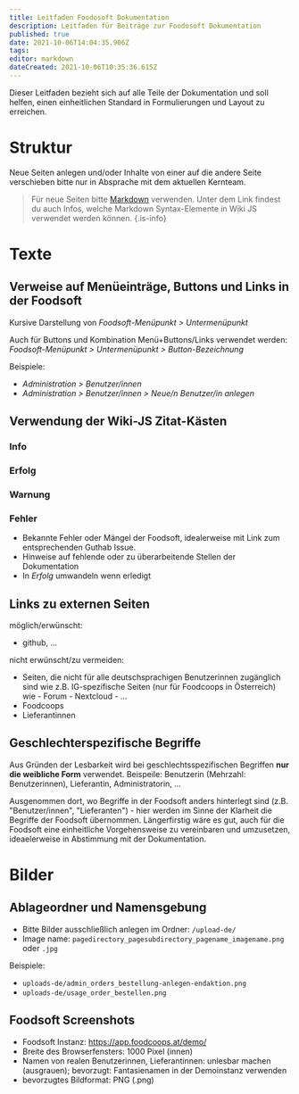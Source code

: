 ```yaml
---
title: Leitfaden Foodosoft Dokumentation
description: Leitfaden für Beiträge zur Foodosoft Dokumentation
published: true
date: 2021-10-06T14:04:35.906Z
tags: 
editor: markdown
dateCreated: 2021-10-06T10:35:36.615Z
---
```


Dieser Leitfaden bezieht sich auf alle Teile der Dokumentation und soll helfen, einen einheitlichen Standard in Formulierungen und Layout zu erreichen.


# Struktur

Neue Seiten anlegen und/oder Inhalte von einer auf die andere Seite verschieben bitte nur in Absprache mit dem aktuellen Kernteam.

> Für neue Seiten bitte [Markdown](https://docs.requarks.io/editors/markdown) verwenden. Unter dem Link findest du auch Infos, welche Markdown Syntax-Elemente in Wiki JS verwendet werden können.
{.is-info}


# Texte

## Verweise auf Menüeinträge, Buttons und Links in der Foodsoft
Kursive Darstellung von *Foodsoft-Menüpunkt > Untermenüpunkt*

Auch für Buttons und Kombination Menü+Buttons/Links verwendet werden: *Foodsoft-Menüpunkt > Untermenüpunkt > Button-Bezeichnung*

Beispiele:
- *Administration > Benutzer/innen*
- *Administration > Benutzer/innen > Neue/n Benutzer/in anlegen*

## Verwendung der Wiki-JS Zitat-Kästen 

### Info

### Erfolg

### Warnung

### Fehler
- Bekannte Fehler oder Mängel der Foodsoft, idealerweise mit Link zum entsprechenden Guthab Issue.
- Hinweise auf fehlende oder zu überarbeitende Stellen der Dokumentation
- In *Erfolg* umwandeln wenn erledigt

## Links zu externen Seiten

möglich/erwünscht: 
- github, ...

nicht erwünscht/zu vermeiden: 
- Seiten, die nicht für alle deutschsprachigen Benutzerinnen zugänglich sind wie z.B. IG-spezifische Seiten  (nur für Foodcoops in Österreich) wie 
      - Forum
      - Nextcloud
      - ...
- Foodcoops
- Lieferantinnen

## Geschlechterspezifische Begriffe

Aus Gründen der Lesbarkeit wird bei geschlechtsspezifischen Begriffen **nur die weibliche Form** verwendet. Beispeile: Benutzerin (Mehrzahl: Benutzerinnen), Lieferantin, Administratorin, ...

Ausgenommen dort, wo Begriffe in der Foodsoft anders hinterlegt sind (z.B. "Benutzer/innen", "Lieferanten") - hier werden im Sinne der Klarheit die Begriffe der Foodsoft übernommen. Längerfirstig wäre es gut, auch für die Foodsoft eine einheitliche Vorgehensweise zu vereinbaren und umzusetzen, ideaelerweise in Abstimmung mit der Dokumentation.


# Bilder
## Ablageordner und Namensgebung

- Bitte Bilder ausschließlich anlegen im Ordner: `/upload-de/`
- Image name: `pagedirectory_pagesubdirectory_pagename_imagename.png` oder `.jpg`

Beispiele:
- `uploads-de/admin_orders_bestellung-anlegen-endaktion.png`
- `uploads-de/usage_order_bestellen.png`


## Foodsoft Screenshots
  - Foodsoft Instanz: https://app.foodcoops.at/demo/
  - Breite des Browserfensters: 1000 Pixel (innen)
  - Namen von realen Benutzerinnen, Lieferantinnen: unlesbar machen (ausgrauen); bevorzugt: Fantasienamen in der Demoinstanz verwenden
  - bevorzugtes Bildformat: PNG (.png)


